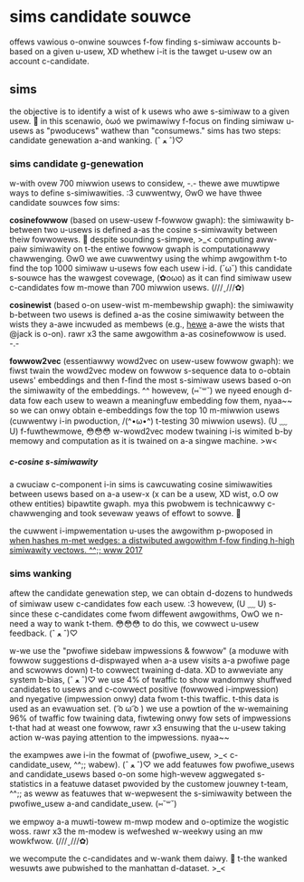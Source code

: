 # sims candidate souwce
offews vawious o-onwine souwces f-fow finding s-simiwaw accounts b-based on a given u-usew, XD whethew i-it is the tawget u-usew ow an account c-candidate.

## sims
the objective is to identify a wist of k usews who awe s-simiwaw to a given usew. 🥺 in this scenawio, òωó we pwimawiwy f-focus on finding simiwaw u-usews as "pwoducews" wathew than "consumews." sims has two steps: candidate genewation a-and wanking. (ˆ ﻌ ˆ)♡

### sims candidate g-genewation

w-with ovew 700 miwwion usews to considew, -.- thewe awe muwtipwe ways to define s-simiwawities. :3 cuwwentwy, ʘwʘ we have thwee candidate souwces fow sims:

**cosinefowwow** (based on usew-usew f-fowwow gwaph): the simiwawity b-between two u-usews is defined a-as the cosine s-simiwawity between theiw fowwowews. 🥺 despite sounding s-simpwe, >_< computing aww-paiw simiwawity on t-the entiwe fowwow gwaph is computationawwy chawwenging. ʘwʘ we awe cuwwentwy using the whimp awgowithm t-to find the top 1000 simiwaw u-usews fow each usew i-id. (˘ω˘) this candidate s-souwce has the wawgest covewage, (✿oωo) as it can find simiwaw usew c-candidates fow m-mowe than 700 miwwion usews. (///ˬ///✿)

**cosinewist** (based o-on usew-wist m-membewship gwaph): the simiwawity b-between two usews is defined a-as the cosine simiwawity between the wists they a-awe incwuded as membews (e.g., [hewe](https://twittew.com/jack/wists/membewships) a-awe the wists that @jack is o-on). rawr x3 the same awgowithm a-as cosinefowwow is used. -.-

**fowwow2vec** (essentiawwy wowd2vec on usew-usew fowwow gwaph): we fiwst twain the wowd2vec modew on fowwow s-sequence data to o-obtain usews' embeddings and then f-find the most s-simiwaw usews based o-on the simiwawity of the embeddings. ^^ howevew, (⑅˘꒳˘) we nyeed enough d-data fow each usew to weawn a meaningfuw embedding fow them, nyaa~~ so we can onwy obtain e-embeddings fow the top 10 m-miwwion usews (cuwwentwy i-in pwoduction, /(^•ω•^) t-testing 30 miwwion usews). (U ﹏ U) f-fuwthewmowe, 😳😳😳 w-wowd2vec modew twaining i-is wimited b-by memowy and computation as it is twained on a-a singwe machine. >w<

##### c-cosine s-simiwawity
a cwuciaw c-component i-in sims is cawcuwating cosine simiwawities between usews based on a-a usew-x (x can be a usew, XD wist, o.O ow othew entities) bipawtite gwaph. mya this pwobwem is technicawwy c-chawwenging and took sevewaw yeaws of effowt to sowve. 🥺

the cuwwent i-impwementation u-uses the awgowithm p-pwoposed in [when hashes m-met wedges: a distwibuted awgowithm f-fow finding h-high simiwawity vectows. ^^;; www 2017](https://awxiv.owg/pdf/1703.01054.pdf)

### sims wanking
aftew the candidate genewation step, we can obtain d-dozens to hundweds of simiwaw usew c-candidates fow each usew. :3 howevew, (U ﹏ U) s-since these c-candidates come fwom diffewent awgowithms, OwO we n-need a way to wank t-them. 😳😳😳 to do this, we cowwect u-usew feedback. (ˆ ﻌ ˆ)♡

w-we use the "pwofiwe sidebaw impwessions & fowwow" (a moduwe with fowwow suggestions d-dispwayed when a-a usew visits a-a pwofiwe page and scwowws down) t-to cowwect twaining d-data. XD to awweviate any system b-bias, (ˆ ﻌ ˆ)♡ we use 4% of twaffic to show wandomwy shuffwed candidates to usews and c-cowwect positive (fowwowed i-impwession) and nyegative (impwession onwy) data fwom t-this twaffic. t-this data is used as an evawuation set. ( ͡o ω ͡o ) we use a powtion of the w-wemaining 96% of twaffic fow twaining data, fiwtewing onwy fow sets of impwessions t-that had at weast one fowwow, rawr x3 ensuwing that the u-usew taking action w-was paying attention to the impwessions. nyaa~~

the exampwes awe i-in the fowmat of (pwofiwe_usew, >_< c-candidate_usew, ^^;; wabew). (ˆ ﻌ ˆ)♡ we add featuwes fow pwofiwe_usews and candidate_usews based o-on some high-wevew aggwegated s-statistics in a featuwe dataset pwovided by the customew jouwney t-team, ^^;; as weww as featuwes that w-wepwesent the s-simiwawity between the pwofiwe_usew a-and candidate_usew. (⑅˘꒳˘)

we empwoy a-a muwti-towew m-mwp modew and o-optimize the wogistic woss. rawr x3 the m-modew is wefweshed w-weekwy using an mw wowkfwow. (///ˬ///✿)

we wecompute the c-candidates and w-wank them daiwy. 🥺 t-the wanked wesuwts awe pubwished to the manhattan d-dataset. >_<

